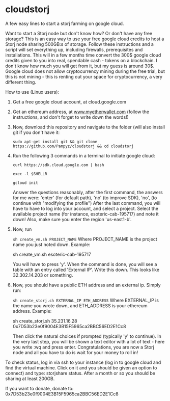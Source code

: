 # cloudstorj
A few easy lines to start a storj farming on google cloud.

Want to start a Storj node but don't know how? Or don't have any free storage? This is an easy way to use your free google cloud credits to host a Storj node sharing 500GB:s of storage. Follow these instructions and a script will set everything up, including firewalls, prerequisites and installations. 
This will in a few months time convert the 300$ google cloud credits given to you into real, spendable cash - tokens on a blockchain. I don't know how much you will get from it, but my guess is around 30$. Google cloud does not allow cryptocurrency 
mining during the free trial, but this is not mining - this is renting out your space for cryptocurrency, a very different thing.

How to use (Linux users):

1. Get a free google cloud account, at cloud.google.com
2. Get an ethereum address, at www.myetherwallet.com (follow the instructions, and don't forget to write down the words!)
3. Now, download this repository and navigate to the folder (will also install git if you don't have it:

   ```sudo apt-get install git && git clone https://github.com/Pampyz/cloudstorj && cd cloudstorj ```
4. Run the following 3 commands in a terminal to initiate google cloud:

   ```curl https://sdk.cloud.google.com | bash ```

   ```exec -l $SHELLR``` 

   ```gcloud init```    

   Answer the questions reasonably, after the first command, the answers for me were: 'enter' (for default path), 'no' (to improve SDK), 'no', (to continue with "modifying the profile")
   After the last command, you will have to have to log into your account, and select a project. Select the available
   project name (for instance, esoteric-cab-195717) and note it down! Also, make sure you enter the region 'us-east1-b'.

5. Now, run
   
   ```sh create_vm.sh PROJECT_NAME```
   Where PROJECT_NAME is the project name you just noted down. Example: 
   
   sh create_vm.sh esoteric-cab-195717
   
   You will have to press 'y'. When the command is done, you will see a table with an entry called 'External IP'. Write this down. This looks like 32.302.14.203 or something.

6. Now, you should have a public ETH address and an external ip. Simply run:

   ```sh create_storj.sh EXTERNAL_IP ETH_ADDRESS```
   Where EXTERNAL_IP is the name you wrote down, and ETH_ADDRESS is your ethereum address. Example:
   
   sh create_storj.sh 35.231.16.28 0x7D53b23e0f9004E3B15F5965ca2BBC56ED2E1Cc8

   Then click the natural choices if prompted (typically 'y' to continue). In the very last step, you will be shown a text editor with a lot  of text - here you write :wq and press enter. Congratulations, you are now a Storj node and 
all you have to do is wait for your money to roll in! 

To check status, log in via ssh to your instance (log in to google cloud and find the virtual machine. Click on it and you should be given an option to connect) and type: storjshare status. After a month or so you should be sharing at least 200GB.

If you want to donate, donate to: 0x7D53b23e0f9004E3B15F5965ca2BBC56ED2E1Cc8
